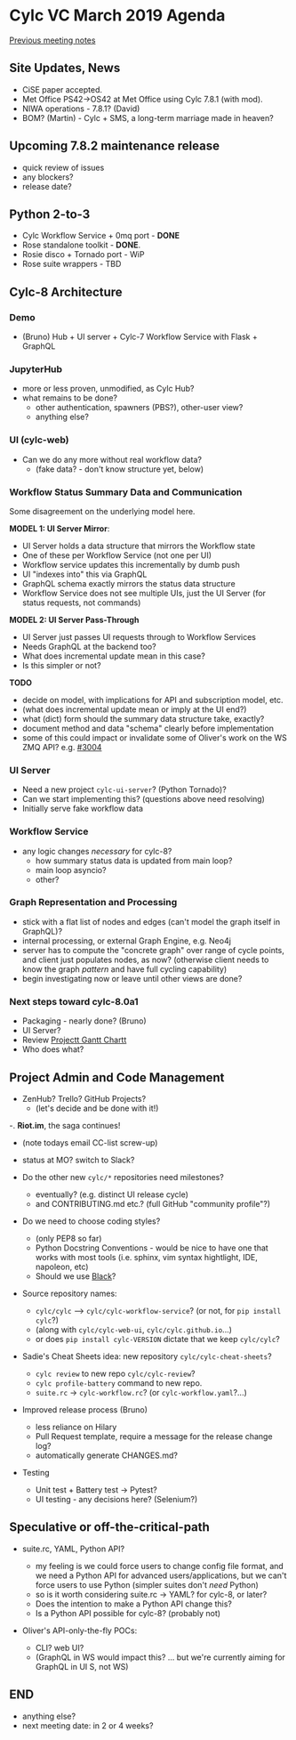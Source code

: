 # Cylc VC March 2019 Agenda

[Previous meeting notes](vc-feb-2019-summary.md)

## Site Updates, News

- CiSE paper accepted.
- Met Office PS42->OS42 at Met Office using Cylc 7.8.1 (with mod).
- NIWA operations - 7.8.1? (David)
- BOM? (Martin) - Cylc + SMS, a long-term marriage made in heaven?

## Upcoming 7.8.2 maintenance release

- quick review of issues
- any blockers?
- release date?

## Python 2-to-3

- Cylc Workflow Service + 0mq port  - **DONE**
- Rose standalone toolkit - **DONE**.
- Rosie disco + Tornado port - WiP
- Rose suite wrappers - TBD

## Cylc-8 Architecture 

### Demo
- (Bruno) Hub + UI server + Cylc-7 Workflow Service with Flask + GraphQL

### JupyterHub
- more or less proven, unmodified, as Cylc Hub?
- what remains to be done?
  - other authentication, spawners (PBS?), other-user view?
  - anything else?

### UI (cylc-web)
- Can we do any more without real workflow data?
  - (fake data? - don't know structure yet, below)

### Workflow Status Summary Data and Communication

Some disagreement on the underlying model here.

**MODEL 1: UI Server Mirror**:
- UI Server holds a data structure that mirrors the Workflow state
- One of these per Workflow Service (not one per UI)
- Workflow service updates this incrementally by dumb push
- UI "indexes into" this via GraphQL
- GraphQL schema exactly mirrors the status data structure
- Workflow Service does not see multiple UIs, just the UI Server (for status
  requests, not commands)

**MODEL 2: UI Server Pass-Through**
- UI Server just passes UI requests through to Workflow Services
- Needs GraphQL at the backend too? 
- What does incremental update mean in this case?
- Is this simpler or not? 

**TODO**
- decide on model, with implications for API and subscription model, etc.
- (what does incremental update mean or imply at the UI end?)
- what (dict) form should the summary data structure take, exactly?
- document method and data "schema" clearly before implementation
- some of this could impact or invalidate some of Oliver's work on the WS ZMQ
  API? e.g. [#3004](https://github.com/cylc/cylc/pull/3004)

### UI Server
- Need a new project `cylc-ui-server`? (Python Tornado)?
- Can we start implementing this?  (questions above need resolving)
- Initially serve fake workflow data

### Workflow Service
- any logic changes *necessary* for cylc-8?
  - how summary status data is updated from main loop?
  - main loop asyncio?
  - other?

### Graph Representation and Processing
- stick with a flat list of nodes and edges (can't model the graph itself in
  GraphQL)?
- internal processing, or external Graph Engine, e.g. Neo4j
- server has to compute the "concrete graph" over range of cycle points,
  and client just populates nodes, as now?  (otherwise client needs to know
  the graph *pattern* and have full cycling capability)
- begin investigating now or leave until other views are done?

### Next steps toward cylc-8.0a1
  - Packaging - nearly done? (Bruno)
  - UI Server?
  - Review [Projectt Gantt
    Chartt](cylc-8-tasks#project-gantt-chart)
  - Who does what?

## Project Admin and Code Management
- ZenHub? Trello? GitHub Projects?
  - (let's decide and be done with it!)

-. **Riot.im**, the saga continues!
  - (note todays email CC-list screw-up)
  - status at MO? switch to Slack?

- Do the other new `cylc/*` repositories need milestones?
  - eventually? (e.g. distinct UI release cycle)
  - and CONTRIBUTING.md etc.? (full GitHub "community profile"?)

- Do we need to choose coding styles?
   - (only PEP8 so far)
   - Python Docstring Conventions - would be nice to have one that works
     with most tools (i.e. sphinx, vim syntax hightlight, IDE, napoleon,
     etc)
   - Should we use [Black](https://github.com/ambv/black)?

- Source repository names:
  - `cylc/cylc` --> `cylc/cylc-workflow-service`? (or not, for `pip install cylc`?)
  - (along with `cylc/cylc-web-ui`, `cylc/cylc.github.io`...)
  - or does `pip install cylc-VERSION` dictate that we keep `cylc/cylc`?

- Sadie's Cheat Sheets idea: new repository `cylc/cylc-cheat-sheets`?
   - `cylc review` to new repo `cylc/cylc-review`? 
   - `cylc profile-battery` command to new repo.
   - `suite.rc` -> `cylc-workflow.rc`? (or `cylc-workflow.yaml`?...)

- Improved release process (Bruno) 
   - less reliance on Hilary
   - Pull Request template, require a message for the release change log?
   - automatically generate CHANGES.md?

- Testing
  - Unit test + Battery test -> Pytest?
  - UI testing - any decisions here? (Selenium?)

## Speculative or off-the-critical-path

- suite.rc, YAML, Python API?
  - my feeling is we could force users to change config file format, and we
    need a Python API for advanced users/applications, but we can't force
    users to use Python (simpler suites don't *need* Python)
  - so is it worth considering suite.rc -> YAML? for cylc-8, or later?
  - Does the intention to make a Python API change this?
  - Is a Python API possible for cylc-8? (probably not)

- Oliver's API-only-the-fly POCs:
  - CLI? web UI?
  - (GraphQL in WS would impact this? ... but we're currently aiming for
    GraphQL in UI S, not WS)

## END
- anything else?
- next meeting date: in 2 or 4 weeks?
